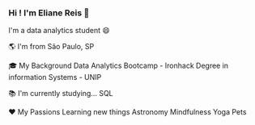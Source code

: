 ### Hi ! I'm Eliane Reis 👋

I'm a data analytics student 😄

🌎 I'm from São Paulo, SP

🎓 My Background
    Data Analytics Bootcamp - Ironhack
    Degree in information Systems - UNIP
    
📚 I'm currently studying...
    SQL

❤️ My Passions
   Learning new things
   Astronomy
   Mindfulness
   Yoga
   Pets

